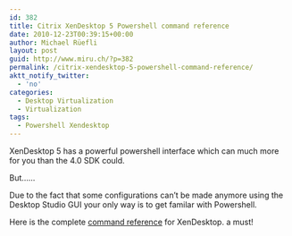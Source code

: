 ```yaml
---
id: 382
title: Citrix XenDesktop 5 Powershell command reference
date: 2010-12-23T00:39:15+00:00
author: Michael Rüefli
layout: post
guid: http://www.miru.ch/?p=382
permalink: /citrix-xendesktop-5-powershell-command-reference/
aktt_notify_twitter:
  - 'no'
categories:
  - Desktop Virtualization
  - Virtualization
tags:
  - Powershell Xendesktop
---
```

XenDesktop 5 has a powerful powershell interface which can much more for you than the 4.0 SDK could.
  
But&#8230;&#8230;
  
Due to the fact that some configurations can&#8217;t be made anymore using the Desktop Studio GUI your only way is to get familar with Powershell.

Here is the complete <a href="http://support.citrix.com/static/kc/CTX127254/help/" target="_blank">command reference</a> for XenDesktop. a must!